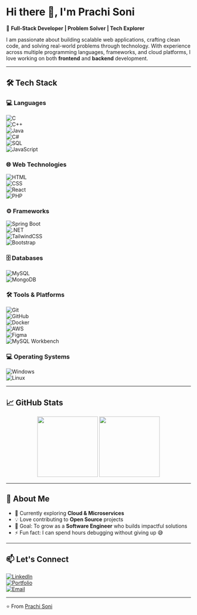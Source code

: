 # Hi there 👋, I'm Prachi Soni  

🚀 **Full-Stack Developer | Problem Solver | Tech Explorer**  

I am passionate about building scalable web applications, crafting clean code, and solving real-world problems through technology. With experience across multiple programming languages, frameworks, and cloud platforms, I love working on both **frontend** and **backend** development.  

---

## 🛠️ Tech Stack

### 💻 Languages  
![C](https://img.shields.io/badge/-C-00599C?style=flat&logo=c)  
![C++](https://img.shields.io/badge/-C++-00599C?style=flat&logo=cplusplus)  
![Java](https://img.shields.io/badge/-Java-red?style=flat&logo=openjdk)  
![C#](https://img.shields.io/badge/-C%23-239120?style=flat&logo=c-sharp)  
![SQL](https://img.shields.io/badge/-SQL-003B57?style=flat&logo=databricks)  
![JavaScript](https://img.shields.io/badge/-JavaScript-black?style=flat&logo=javascript)  

### 🌐 Web Technologies  
![HTML](https://img.shields.io/badge/-HTML5-E34F26?style=flat&logo=html5)  
![CSS](https://img.shields.io/badge/-CSS3-1572B6?style=flat&logo=css3)  
![React](https://img.shields.io/badge/-React-61DAFB?style=flat&logo=react)  
![PHP](https://img.shields.io/badge/-PHP-777BB4?style=flat&logo=php)  

### ⚙️ Frameworks  
![Spring Boot](https://img.shields.io/badge/-SpringBoot-6DB33F?style=flat&logo=springboot)  
![.NET](https://img.shields.io/badge/-.NET-512BD4?style=flat&logo=dotnet)  
![TailwindCSS](https://img.shields.io/badge/-Tailwind-38B2AC?style=flat&logo=tailwind-css)  
![Bootstrap](https://img.shields.io/badge/-Bootstrap-563D7C?style=flat&logo=bootstrap)  

### 🗄️ Databases  
![MySQL](https://img.shields.io/badge/-MySQL-4479A1?style=flat&logo=mysql)  
![MongoDB](https://img.shields.io/badge/-MongoDB-47A248?style=flat&logo=mongodb)  

### 🛠️ Tools & Platforms  
![Git](https://img.shields.io/badge/-Git-F05032?style=flat&logo=git)  
![GitHub](https://img.shields.io/badge/-GitHub-181717?style=flat&logo=github)  
![Docker](https://img.shields.io/badge/-Docker-2496ED?style=flat&logo=docker)  
![AWS](https://img.shields.io/badge/-AWS-232F3E?style=flat&logo=amazonaws)  
![Figma](https://img.shields.io/badge/-Figma-F24E1E?style=flat&logo=figma)  
![MySQL Workbench](https://img.shields.io/badge/-MySQL_Workbench-4479A1?style=flat&logo=mysql)  

### 💻 Operating Systems  
![Windows](https://img.shields.io/badge/-Windows-0078D6?style=flat&logo=windows)  
![Linux](https://img.shields.io/badge/-Linux-FCC624?style=flat&logo=linux)  

---

## 📈 GitHub Stats  

<p align="center">
  <img src="https://github-readme-stats.vercel.app/api?username=prachi-soni&show_icons=true&theme=radical" height="165" />
  <img src="https://github-readme-stats.vercel.app/api/top-langs/?username=prachi-soni&layout=compact&theme=radical" height="165" />
</p>

---

## 🌟 About Me  

- 🌱 Currently exploring **Cloud & Microservices**  
- 💡 Love contributing to **Open Source** projects  
- 🎯 Goal: To grow as a **Software Engineer** who builds impactful solutions  
- ⚡ Fun fact: I can spend hours debugging without giving up 😅  

---

## 📫 Let's Connect  

[![LinkedIn](https://img.shields.io/badge/-LinkedIn-blue?style=flat&logo=linkedin)](https://www.linkedin.com/in/your-linkedin-id)  
[![Portfolio](https://img.shields.io/badge/-Portfolio-black?style=flat&logo=web)](https://your-portfolio-link.com)  
[![Email](https://img.shields.io/badge/-Email-red?style=flat&logo=gmail)](mailto:your-email@gmail.com)  

---
⭐️ From [Prachi Soni](https://github.com/prachi-soni)
